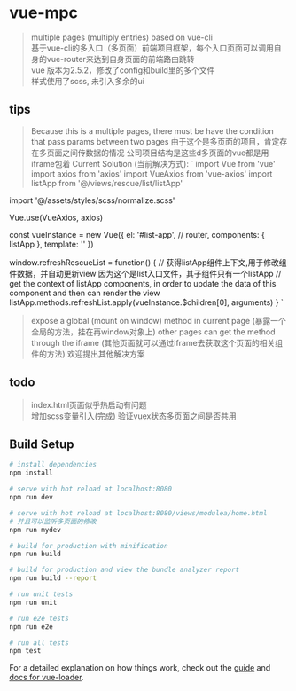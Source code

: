 # vue-mpc

> multiple pages (multiply entries) based on vue-cli  
> 基于vue-cli的多入口（多页面）前端项目框架，每个入口页面可以调用自身的vue-router来达到自身页面的前端路由跳转  
> vue 版本为2.5.2，修改了config和build里的多个文件  
> 样式使用了scss, 未引入多余的ui  

## tips
> Because this is a multiple pages, there must be have the condition that pass params between two pages
> 由于这个是多页面的项目，肯定存在多页面之间传数据的情况
> 公司项目结构是这些d多页面的vue都是用iframe包着
> Current Solution (当前解决方式):
`
  import Vue from 'vue'
  import axios from 'axios'
  import VueAxios from 'vue-axios'
  import listApp from '@/views/rescue/list/listApp'

  import '@/assets/styles/scss/normalize.scss'

  Vue.use(VueAxios, axios)

  const vueInstance = new Vue({
    el: '#list-app',
    // router,
    components: { listApp },
    template: '<list-app/>'
  })

  window.refreshRescueList = function() {
    // 获得listApp组件上下文,用于修改组件数据，并自动更新view 因为这个是list入口文件，其子组件只有一个listApp
    // get the context of listApp components, in order to update the data of this component and then can render the view
    listApp.methods.refreshList.apply(vueInstance.$children[0], arguments)
  }
`
> expose a global (mount on window) method in current page (暴露一个全局的方法，挂在再window对象上)
> other pages can get the method through the iframe (其他页面就可以通过iframe去获取这个页面的相关组件的方法)
> 欢迎提出其他解决方案

## todo
> index.html页面似乎热启动有问题  
> 增加scss变量引入(完成) 
> 验证vuex状态多页面之间是否共用  


## Build Setup

``` bash
# install dependencies
npm install

# serve with hot reload at localhost:8080
npm run dev

# serve with hot reload at localhost:8080/views/modulea/home.html
# 并且可以监听多页面的修改
npm run mydev

# build for production with minification
npm run build

# build for production and view the bundle analyzer report
npm run build --report

# run unit tests
npm run unit

# run e2e tests
npm run e2e

# run all tests
npm test
```

For a detailed explanation on how things work, check out the [guide](http://vuejs-templates.github.io/webpack/) and [docs for vue-loader](http://vuejs.github.io/vue-loader).
